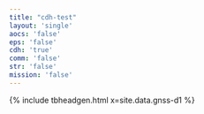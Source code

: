 ```yaml
---
title: "cdh-test"
layout: 'single'
aocs: 'false'
eps: 'false'
cdh: 'true'
comm: 'false'
str: 'false'
mission: 'false'
---
```




{% include tbheadgen.html x=site.data.gnss-d1 %}
